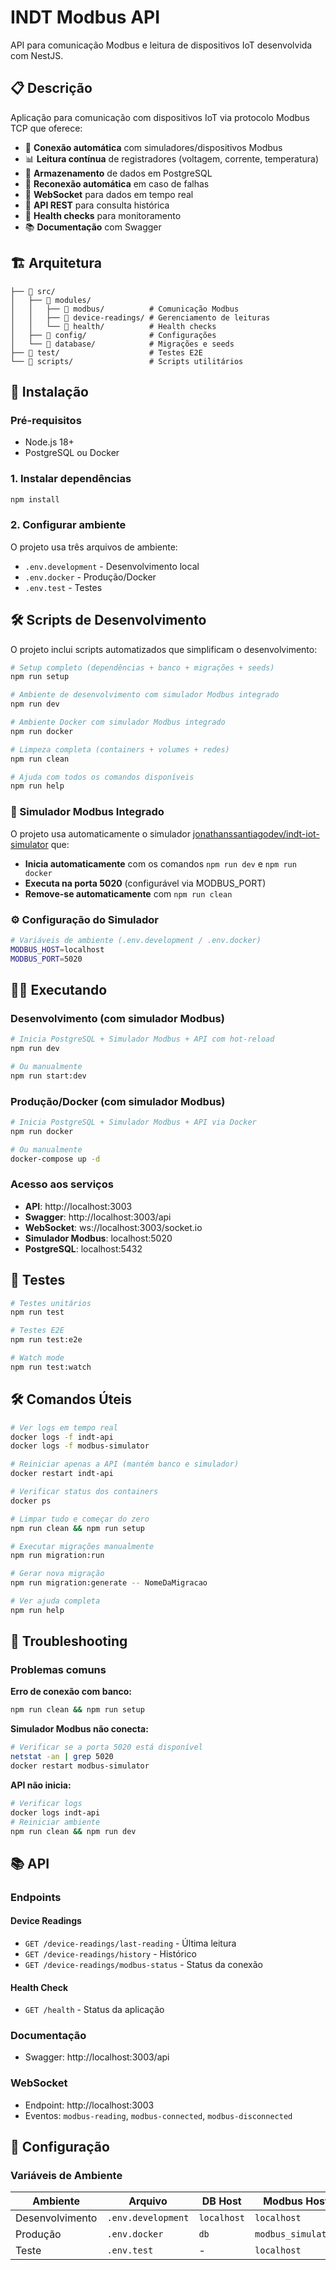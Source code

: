 # INDT Modbus API

API para comunicação Modbus e leitura de dispositivos IoT desenvolvida com NestJS.

## 📋 Descrição

Aplicação para comunicação com dispositivos IoT via protocolo Modbus TCP que oferece:

- 🔌 **Conexão automática** com simuladores/dispositivos Modbus
- 📊 **Leitura contínua** de registradores (voltagem, corrente, temperatura)
- 💾 **Armazenamento** de dados em PostgreSQL
- 🔄 **Reconexão automática** em caso de falhas
- 📡 **WebSocket** para dados em tempo real
- 📖 **API REST** para consulta histórica
- 🏥 **Health checks** para monitoramento
- 📚 **Documentação** com Swagger

## 🏗️ Arquitetura

```
├── 📁 src/
│   ├── 📁 modules/
│   │   ├── 📁 modbus/          # Comunicação Modbus
│   │   ├── 📁 device-readings/ # Gerenciamento de leituras
│   │   └── 📁 health/          # Health checks
│   ├── 📁 config/              # Configurações
│   └── 📁 database/            # Migrações e seeds
├── 📁 test/                    # Testes E2E
└── 📁 scripts/                 # Scripts utilitários
```

## 🚀 Instalação

### Pré-requisitos

- Node.js 18+
- PostgreSQL ou Docker

### 1. Instalar dependências

```bash
npm install
```

### 2. Configurar ambiente

O projeto usa três arquivos de ambiente:

- `.env.development` - Desenvolvimento local
- `.env.docker` - Produção/Docker
- `.env.test` - Testes

## 🛠️ Scripts de Desenvolvimento

O projeto inclui scripts automatizados que simplificam o desenvolvimento:

```bash
# Setup completo (dependências + banco + migrações + seeds)
npm run setup

# Ambiente de desenvolvimento com simulador Modbus integrado
npm run dev

# Ambiente Docker com simulador Modbus integrado
npm run docker

# Limpeza completa (containers + volumes + redes)
npm run clean

# Ajuda com todos os comandos disponíveis
npm run help
```

### 🎯 Simulador Modbus Integrado

O projeto usa automaticamente o simulador [jonathanssantiagodev/indt-iot-simulator](https://hub.docker.com/r/jonathanssantiagodev/indt-iot-simulator) que:

- **Inicia automaticamente** com os comandos `npm run dev` e `npm run docker`
- **Executa na porta 5020** (configurável via MODBUS_PORT)
- **Remove-se automaticamente** com `npm run clean`

### ⚙️ Configuração do Simulador

```bash
# Variáveis de ambiente (.env.development / .env.docker)
MODBUS_HOST=localhost
MODBUS_PORT=5020
```

## 🏃‍♂️ Executando

### Desenvolvimento (com simulador Modbus)

```bash
# Inicia PostgreSQL + Simulador Modbus + API com hot-reload
npm run dev

# Ou manualmente
npm run start:dev
```

### Produção/Docker (com simulador Modbus)

```bash
# Inicia PostgreSQL + Simulador Modbus + API via Docker
npm run docker

# Ou manualmente
docker-compose up -d
```

### Acesso aos serviços

- **API**: http://localhost:3003
- **Swagger**: http://localhost:3003/api
- **WebSocket**: ws://localhost:3003/socket.io
- **Simulador Modbus**: localhost:5020
- **PostgreSQL**: localhost:5432

## 🧪 Testes

```bash
# Testes unitários
npm run test

# Testes E2E
npm run test:e2e

# Watch mode
npm run test:watch
```

## 🛠️ Comandos Úteis

```bash
# Ver logs em tempo real
docker logs -f indt-api
docker logs -f modbus-simulator

# Reiniciar apenas a API (mantém banco e simulador)
docker restart indt-api

# Verificar status dos containers
docker ps

# Limpar tudo e começar do zero
npm run clean && npm run setup

# Executar migrações manualmente
npm run migration:run

# Gerar nova migração
npm run migration:generate -- NomeDaMigracao

# Ver ajuda completa
npm run help
```

## 🚨 Troubleshooting

### Problemas comuns

**Erro de conexão com banco:**

```bash
npm run clean && npm run setup
```

**Simulador Modbus não conecta:**

```bash
# Verificar se a porta 5020 está disponível
netstat -an | grep 5020
docker restart modbus-simulator
```

**API não inicia:**

```bash
# Verificar logs
docker logs indt-api
# Reiniciar ambiente
npm run clean && npm run dev
```

## 📚 API

### Endpoints

#### Device Readings

- `GET /device-readings/last-reading` - Última leitura
- `GET /device-readings/history` - Histórico
- `GET /device-readings/modbus-status` - Status da conexão

#### Health Check

- `GET /health` - Status da aplicação

### Documentação

- Swagger: http://localhost:3003/api

### WebSocket

- Endpoint: http://localhost:3003
- Eventos: `modbus-reading`, `modbus-connected`, `modbus-disconnected`

## 🔧 Configuração

### Variáveis de Ambiente

| Ambiente        | Arquivo            | DB Host     | Modbus Host        |
| --------------- | ------------------ | ----------- | ------------------ |
| Desenvolvimento | `.env.development` | `localhost` | `localhost`        |
| Produção        | `.env.docker`      | `db`        | `modbus_simulator` |
| Teste           | `.env.test`        | -           | `localhost`        |
